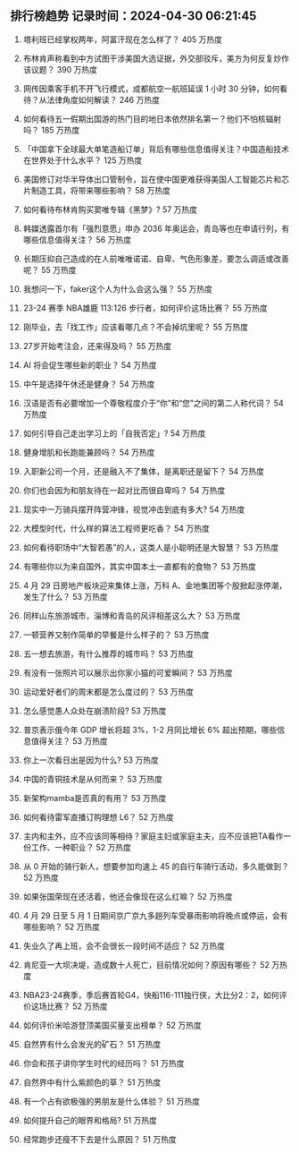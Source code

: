 
## 排行榜趋势 记录时间：2024-04-30 06:21:45
  
  1. 塔利班已经掌权两年，阿富汗现在怎么样了？ 405 万热度
    
  2. 布林肯声称看到中方试图干涉美国大选证据，外交部驳斥，美方为何反复炒作该议题？ 390 万热度
    
  3. 网传因乘客手机不开飞行模式，成都航空一航班延误 1 小时 30 分钟，如何看待？从法律角度如何解读？ 246 万热度
    
  4. 如何看待五一假期出国游的热门目的地日本依然排名第一？他们不怕核辐射吗？ 185 万热度
    
  5. 「中国拿下全球最大单笔造船订单」背后有哪些信息值得关注？中国造船技术在世界处于什么水平？ 125 万热度
    
  6. 美国修订对华半导体出口管制令，旨在使中国更难获得美国人工智能芯片和芯片制造工具，将带来哪些影响？ 58 万热度
    
  7. 如何看待布林肯购买窦唯专辑《黑梦》? 57 万热度
    
  8. 韩媒透露首尔有「强烈意愿」申办 2036 年奥运会，青岛等也在申请行列，有哪些信息值得关注？ 56 万热度
    
  9. 长期压抑自己造成的在人前唯唯诺诺、自卑、气色形象差，要怎么调适或改善呢？ 55 万热度
    
  10. 我想问一下，faker这个人为什么会这么强？ 55 万热度
    
  11. 23-24 赛季 NBA雄鹿 113:126 步行者，如何评价这场比赛？ 55 万热度
    
  12. 刚毕业，去「找工作」应该看哪几点？不会掉坑里呢？ 55 万热度
    
  13. 27岁开始考注会，还来得及吗？ 55 万热度
    
  14. AI 将会促生哪些新的职业？ 54 万热度
    
  15. 中午是选择午休还是健身？ 54 万热度
    
  16. 汉语是否有必要增加一个尊敬程度介于“你”和“您”之间的第二人称代词？ 54 万热度
    
  17. 如何引导自己走出学习上的「自我否定」? 54 万热度
    
  18. 健身增肌和长跑能兼顾吗？ 54 万热度
    
  19. 入职新公司一个月，还是融入不了集体，是离职还是留下？ 54 万热度
    
  20. 你们也会因为和朋友待在一起对比而很自卑吗？ 54 万热度
    
  21. 现实中一万骑兵摆开阵营冲锋，视觉冲击到底有多大? 54 万热度
    
  22. 大模型时代，什么样的算法工程师更吃香？ 54 万热度
    
  23. 如何看待职场中“大智若愚”的人，这类人是小聪明还是大智慧？ 53 万热度
    
  24. 有哪些你以为来自国外，其实中国本土一直都有的食物？ 53 万热度
    
  25. 4 月 29 日房地产板块迎来集体上涨，万科 A、金地集团等个股掀起涨停潮，发生了什么？ 53 万热度
    
  26. 同样山东旅游城市，淄博和青岛的风评相差这么大？ 53 万热度
    
  27. 一顿营养又制作简单的早餐是什么样子的？ 53 万热度
    
  28. 五一想去旅游，有什么推荐的城市吗？ 53 万热度
    
  29. 有没有一张照片可以展示出你家小猫的可爱瞬间？ 53 万热度
    
  30. 运动爱好者们的周末都是怎么度过的？ 53 万热度
    
  31. 怎么感觉愚人众处在崩溃阶段? 53 万热度
    
  32. 普京表示俄今年 GDP 增长将超 3%，1-2 月同比增长 6% 超出预期，哪些信息值得关注？ 53 万热度
    
  33. 你上一次看日出是因为什么? 53 万热度
    
  34. 中国的青铜技术是从何而来？ 53 万热度
    
  35. 新架构mamba是否真的有用？ 53 万热度
    
  36. 如何看待雷军直播订购理想 L6？ 52 万热度
    
  37. 主内和主外，应不应该同等相待？家庭主妇或家庭主夫，应不应该把TA看作一份工作、一种职业？ 52 万热度
    
  38. 从 0 开始的骑行新人，想要参加均速上 45 的自行车骑行活动，多久能做到？ 52 万热度
    
  39. 如果张国荣现在还活着，他还会像现在这么红嘛？ 52 万热度
    
  40. 4 月 29 日至 5 月 1 日期间京广京九多趟列车受暴雨影响将晚点或停运，会有哪些影响？ 52 万热度
    
  41. 失业久了再上班，会不会很长一段时间不适应？ 52 万热度
    
  42. 肯尼亚一大坝决堤，造成数十人死亡，目前情况如何？原因有哪些？ 52 万热度
    
  43. NBA23-24赛季，季后赛首轮G4，快船116-111独行侠，大比分2：2，如何评价这场比赛？ 52 万热度
    
  44. 如何评价米哈游登顶美国买量支出榜单？ 52 万热度
    
  45. 自然界有什么会发光的矿石？ 51 万热度
    
  46. 你会和孩子讲你学生时代的经历吗？ 51 万热度
    
  47. 自然界中有什么紫颜色的草？ 51 万热度
    
  48. 有一个占有欲极强的男朋友是什么体验？ 51 万热度
    
  49. 如何提升自己的眼界和格局? 51 万热度
    
  50. 经常跑步还瘦不下去是什么原因？ 51 万热度
    
